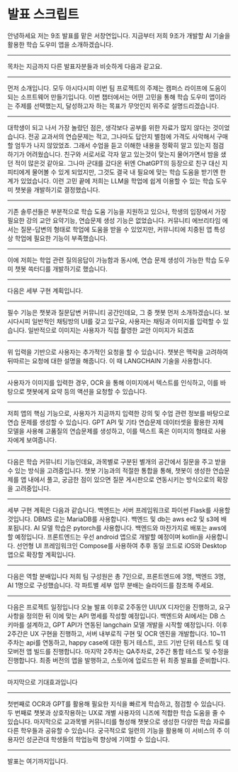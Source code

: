 # 발표 스크립트

안녕하세요 저는 9조 발표를 맡은 서창연입니다.
지금부터 저희 9조가 개발할 AI 기술을 활용한 학습 도우미 앱을 소개하겠습니다.

----------
목차는 지금까지 다른 발표자분들과 비슷하게 다음과 같고요.

----------
먼저 소개입니다.
모두 아시다시피 이번 팀 프로젝트의 주제는 캠퍼스 라이프에 도움이 되는 소프트웨어 만들기입니다. 이번 챕터에서는 어떤 고민을 통해 학습 도우미 앱이라는 주제를 선택했는지, 달성하고자 하는 목표가 무엇인지 위주로 설명드리겠습니다.

----------
대학생이 되고 나서 가장 놀랐던 점은, 생각보다 공부를 위한 자료가 많지 않다는 것이었습니다. 전공 교과서의 연습문제는 적고, 그나마도 답안지 별첨에 가격도 사악해서 구매할 엄두가 나지 않았었죠.
그래서 수업을 듣고 이해한 내용을 정확히 알고 있는지 점검 하기가 어려웠습니다. 친구와 서로서로 각자 알고 있는것이 맞는지 물어가면서 밤을 샜던 적이 많은것 같아요.
그나마 군대를 갔다온 뒤엔 ChatGPT의 등장으로 친구 대신 지피티에게 물어볼 수 있게 되었지만, 그것도 결국 내 필요에 맞는 학습 도움을 받기엔 한계가 있었습니다.
이런 고민 끝에 저희는 LLM을 학업에 쉽게 이용할 수 있는 학습 도우미 챗봇을 개발하기로 결정했습니다.

----------
기존 솔루션들은 부분적으로 학습 도움 기능을 지원하고 있으나, 학생의 입장에서 가장 필요한 강의 교안 요약기능, 연습문제 생성 기능은 없었습니다. 커뮤니티 에브리타임 에서는 질문-답변의 형태로 학업에 도움을 받을 수 있었지만, 커뮤니티에 치중된 앱 특성상 학업에 필요한 기능이 부족했습니다.

----------
이에 저희는 학업 관련 질의응답이 가능함과 동시에, 연습 문제 생성이 가능한 학습 도우미 챗봇 쓱터디를 개발하기로 했습니다.

----------
다음은 세부 구현 계획입니다.

----------
필수 기능은 챗봇과 질문답변 커뮤니티 공간인데요, 그 중 챗봇 먼저 소개하겠습니다.
보시다시피 일반적인 채팅방의 UI를 갖고 있구요, 사용자는 채팅과 이미지를 입력할 수 있습니다.
일반적으로 이미지는 사용자가 직접 촬영한 교안 이미지가 되겠죠

----------
위 입력을 기반으로 사용자는 추가적인 요청을 할 수 있습니다. 챗봇은 맥락을 고려하여 뒤따르는 요청에 대한 설명을 해줍니다. 이 때 LANGCHAIN 기술을 사용합니다.

----------
사용자가 이미지를 입력한 경우, OCR 을 통해 이미지에서 텍스트를 인식하고, 이를 바탕으로 챗봇에게 요약 등의 액션을 요청할 수 있습니다.

----------
저희 앱의 핵심 기능으로, 사용자가 지금까지 입력한 강의 및 수업 관련 정보를 바탕으로 연습 문제를 생성할 수 있습니다. GPT API 및 기타 연습문제 데이터셋을 활용한 자체 모델을 사용해 고품질의 연습문제를 생성하고, 이를 텍스트 혹은 이미지의 형태로 사용자에게 보여줍니다.

----------
다음은 학습 커뮤니티 기능인데요, 과목별로 구분된 별개의 공간에서 질문을 주고 받을 수 있는 방식을 고려중입니다. 챗봇 기능과의 적절한 통합을 통해, 챗봇이 생성한 연습문제를 앱 내에서 풀고, 궁금한 점이 있으면 질문 게시판으로 연동시키는 방식으로의 확장을 고려중입니다.

----------
세부 구현 계획은 다음과 같습니다.
백엔드는 서버 프레임워크로 파이썬 Flask를 사용할 것입니다. DBMS 로는 MariaDB를 사용합니다. 백엔드 및 db는 aws ec2 및 s3에 배포됩니다.
AI 모델 학습은 pytorch를 사용합니다. 백엔드와 마찬가지로 배포는 aws에 할 예정입니다.
프론트엔드는 우선 android 앱으로 개발할 예정이며 kotlin을 사용합니다. 선언형 UI 프레임워크인 Compose를 사용하여 추후 동일 코드로 iOS와 Desktop 앱으로 확장할 계획입니다.

----------
다음은 역할 분배입니다
저희 팀 구성원은 총 7인으로, 프론트엔드에 3명, 백엔드 3명, AI 1명으로 구성했습니다. 각 파트별 세부 업무 분배는 슬라이드를 참조해 주세요.

----------
다음은 프로젝트 일정입니다
오늘 발표 이후로 2주동안 UI/UX 디자인을 진행하고, 요구사항을 정의한 뒤 이에 맞는 API 명세를 작성할 예정입니다.
백엔드와 AI에서는 DB 스키마를 설계하고, GPT API가 연동된 langchain 모델 개발을 시작할 예정입니다.
이후 2주간은 UX 구현을 진행하고, 서버 내부로직 구현 및 OCR 엔진을 개발합니다.
10~11주차는 api를 연동하고, happy case에 대한 핑거 테스트, 코드 기반 단위 테스트 및 데모버전 앱 빌드를 진행합니다.
마지막 2주차는 QA주차로, 2주간 통합 테스트 및 수정을 진행합니다. 최종 버전의 앱을 발행하고, 스토어에 업로드한 뒤 최종 발표를 준비합니다.

----------
마지막으로 기대효과입니다

----------
첫번째로 OCR과 GPT를 활용해 필요한 지식을 빠르게 학습하고, 점검할 수 있습니다.
두 번째로 챗봇과 상호작용하는 UX로 개별 사용자의 니즈에 적합한 학습 도움을 줄 수 있습니다.
마지막으로 교과목별 커뮤니티를 형성해 챗봇으로 생성한 다양한 학습 자료를 다른 학우들과 공유할 수 있습니다.
궁극적으로 일련의 기능을 활용해 이 서비스의 주 이용자인 성균관대 학생들의 학업능력 향상에 기여할 수 있습니다.

----------

발표는 여기까지입니다.
